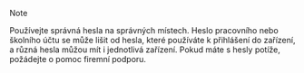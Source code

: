   > [!NOTE]
  > Používejte správná hesla na správných místech. Heslo pracovního nebo školního účtu se může lišit od hesla, které používáte k přihlášení do zařízení, a různá hesla můžou mít i jednotlivá zařízení. Pokud máte s hesly potíže, požádejte o pomoc firemní podporu.

